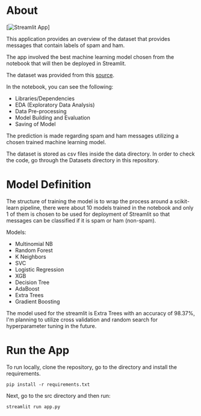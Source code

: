 # About

[![Streamlit App](https://static.streamlit.io/badges/streamlit_badge_black_white.svg)]

This application provides an overview of the dataset that provides messages that contain labels of spam and ham.

The app involved the best machine learning model chosen from the notebook that will then be deployed in Streamlit.

The dataset was provided from this [source](https://www.kaggle.com/datasets/uciml/sms-spam-collection-dataset). 

In the notebook, you can see the following:
- Libraries/Dependencies
- EDA (Exploratory Data Analysis)
- Data Pre-processing
- Model Building and Evaluation
- Saving of Model

The prediction is made regarding spam and ham messages utilizing a chosen trained machine learning model.

The dataset is stored as csv files inside the data directory. In order to check the code, go through the Datasets directory in this repository. 
# Model Definition

The structure of training the model is to wrap the process around a scikit-learn pipeline, there were about 10 models trained in the notebook and only 1 of them is chosen to be used for deployment of Streamlit so that messages can be classified if it is spam or ham (non-spam).

Models:

- Multinomial NB
- Random Forest
- K Neighbors
- SVC
- Logistic Regression
- XGB
- Decision Tree
- AdaBoost
- Extra Trees
- Gradient Boosting

The model used for the streamlit is Extra Trees with an accuracy of 98.37%, I'm planning to utilize cross validation and random search for hyperparameter tuning in the future.
# Run the App

To run locally, clone the repository, go to the directory and install the requirements.

```
pip install -r requirements.txt
```

Next, go to the src directory and then run:

```
streamlit run app.py
```